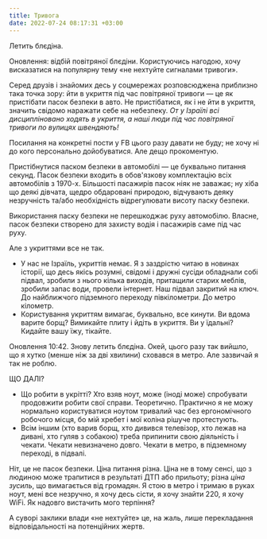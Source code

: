 ```yaml
---
title: Тривога
date: 2022-07-24 08:17:31 +03:00
---
```


Летить блєдіна.

Оновлення: відбій повітряної блєдіни. Користуючись нагодою, хочу висказатися на популярну тему «не нехтуйте сигналами тривоги».

Серед друзів і знайомих десь у соцмережах розповсюджена приблизно така точка зору: йти в укриття під час повітряної тривоги — це як пристібати пасок безпеки в авто. Не пристібатися, як і не йти в укриття, значить свідомо наражати себе на небезпеку. _От у Ізраїлі всі дисципліновано ходять в укриття, а наші люди під час повітряної тривоги по вулицях швендяють!_

Посилання на конкретні пости у FB цього разу давати не буду; не хочу ні до кого персонально дойобуватися. Але дещо прокоментую.

Пристібнутися паском безпеки в автомобілі — це буквально питання секунд. Пасок безпеки входить в обов'язкову комплектацію всіх автомобілів з 1970-х. Більшості пасажирів пасок ніяк не заважає; ну хіба що деякі дівчата, щедро обдаровані природою, відчувають деяку незручність та/або необхідність відрегулювати висоту паску безпеки.

Використання паску безпеки не перешкоджає руху автомобілю. Власне, пасок безпеки створено для захисту водія і пасажирів саме під час руху. 

Але з укриттями все не так.

 - У нас не Ізраїль, укриттів немає. Я з заздрістю читаю в новинах історії, що десь якісь розумні, свідомі і дружні сусіди обладнали собі підвал, зробили з нього кілька виходів, притащили старих меблів, зробили запас води, провели інтернет. Наш підвал закритий на ключ. До найближчого підземного переходу півкілометри. До метро кілометр.
 - Користування укриттям вимагає, буквально, все кинути. Ви вдома варите борщ? Вимикайте плиту і йдіть в укриття. Ви у їдальні? Кидайте вашу їжу, тікайте.

Оновлення 10:42. Знову летить блєдіна. Окей, цього разу так вийшло, що я хутко (менше ніж за дві хвилини) сховався в метро. Але зазвичай я так не роблю.

ЩО ДАЛІ?

 - Що робити в укрітті? Хто взяв ноут, може (іноді може) спробувати продовжити робити свої справи. Теоретично. Практично я не можу нормально користуватися ноутом тривалий час без ергономічного робочого місця, бо мій хребет і мої коліна рішуче протестують.
 - Всім іншим (хто варив борщ, хто дивився телевізор, хто лежав на дивані, хто гуляв з собакою) треба припинити свою діяльність і чекати. Чекати невизначено довго. Чекати в метро, в підземному переході, в підвалі.

Ніт, це не пасок безпеки. Ціна питання різна. Ціна не в тому сенсі, що з людиною може трапитися в результаті ДТП або прильоту; різна _ціна зусиль_, що вимагається від громадян. Я стою в метро і тримаю в руках ноут, мені все незручно, я хочу десь сісти, я хочу знайти 220, я хочу WiFi. Як надовго вистачить мого терпіння?

А суворі заклики влади «не нехтуйте» це, на жаль, лише перекладання відповідальності на потенційних жертв.
